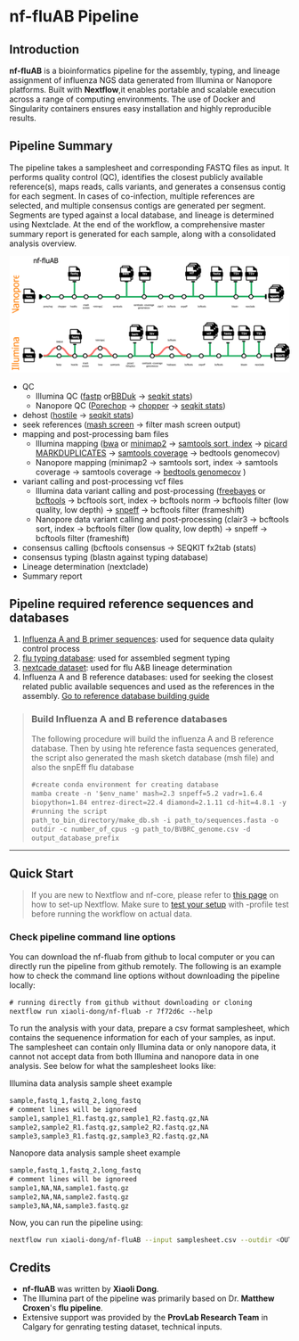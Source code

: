 # nf-fluAB Pipeline

## Introduction

**nf-fluAB** is a bioinformatics pipeline for the assembly, typing, and lineage assignment of influenza NGS data generated from Illumina or Nanopore platforms. Built with **Nextflow**,it enables portable and scalable execution across a range of computing environments. The use of Docker and Singularity containers ensures easy installation and highly reproducible results.


## Pipeline Summary
The pipeline takes a samplesheet and corresponding FASTQ files as input. It performs quality control (QC), identifies the closest publicly available reference(s), maps reads, calls variants, and generates a consensus contig for each segment. In cases of co-infection, multiple references are selected, and multiple consensus contigs are generated per segment. Segments are typed against a local database, and lineage is determined using Nextclade. At the end of the workflow, a comprehensive master summary report is generated for each sample, along with a consolidated analysis overview.

![Pipeline Diagram](assets/nf-fluab-drawio.svg)


* QC
  * Illumina QC ([fastp](https://github.com/OpenGene/fastp) or[BBDuk](https://jgi.doe.gov/data-and-tools/software-tools/bbtools/bb-tools-user-guide/bbduk-guide/) -> [seqkit stats](https://bioinf.shenwei.me/seqkit/usage/#stats))
  * Nanopore QC ([Porechop](https://github.com/rrwick/Porechop) -> [chopper](https://github.com/wdecoster/chopper) -> [seqkit stats](https://bioinf.shenwei.me/seqkit/usage/#stats))
* dehost ([hostile](https://github.com/bede/hostile) -> [seqkit stats](https://bioinf.shenwei.me/seqkit/usage/#stats))
* seek references ([mash screen](https://github.com/marbl/Mash) -> filter mash screen output)
* mapping and post-processing bam files
  * Illumina mapping ([bwa](https://github.com/lh3/bwa) or [minimap2](https://github.com/lh3/minimap2) -> [samtools sort, index](https://www.htslib.org/doc/samtools.html) -> [picard MARKDUPLICATES](https://broadinstitute.github.io/picard/command-line-overview.html#MarkDuplicates) -> [samtools coverage](https://www.htslib.org/doc/samtools-coverage.html) -> bedtools genomecov)
  * Nanopore mapping (minimap2 -> samtools sort, index -> samtools coverage -> samtools coverage -> [bedtools genomecov](https://bedtools.readthedocs.io/en/latest/content/overview.html) )
* variant calling and post-processing vcf files
  * Illumina data variant calling and post-processing ([freebayes](https://github.com/freebayes/freebayes) or [bcftools](https://samtools.github.io/bcftools/bcftools.html) -> bcftools sort, index -> bcftools norm -> bcftools filter (low quality, low depth) -> [snpeff](https://pcingola.github.io/SnpEff/) -> bcftools filter (frameshift)
  * Nanopore data variant calling and post-processing (clair3 -> bcftools sort, index -> bcftools filter (low quality, low depth) -> snpeff -> bcftools filter (frameshift)
* consensus calling (bcftools consensus -> SEQKIT fx2tab (stats) 
* consensus typing (blastn against typing database)
* Lineage determination (nextclade)
* Summary report

## Pipeline required reference sequences and databases
1. [Influenza A and B  primer sequences](assets/flu-primers.fa): used for sequence data qulaity control process
2. [flu typing database](assets/typing.fa): used for assembled segment typing 
3. [nextcade dataset](https://github.com/nextstrain/nextclade_data/tree/master/data/nextstrain/flu): used for flu A&B lineage determination
4. Influenza A and B reference databases: used for seeking the closest related public available sequences and used as the references in the assembly. [Go to reference database building guide](#build-influenza-a-and-b-reference-databases)

>### Build Influenza A and B reference databases
>The following procedure will build the influenza A and B reference database. Then by using hte reference fasta sequences generated, the script also generated the mash sketch database (msh file) and also the snpEff flu database
> ```
 >#create conda environment for creating database
 >mamba create -n '$env_name' mash=2.3 snpeff=5.2 vadr=1.6.4 biopython=1.84 entrez-direct=22.4 diamond=2.1.11 cd-hit=4.8.1 -y
 >#running the script
 >path_to_bin_directory/make_db.sh -i path_to/sequences.fasta -o outdir -c number_of_cpus -g path_to/BVBRC_genome.csv -d output_database_prefix
 >
 >```

---

## Quick Start
>If you are new to Nextflow and nf-core, please refer to [this page](https://nf-co.re/docs/usage/installation) on how to set-up Nextflow. Make sure to [test your setup](https://nf-co.re/docs/usage/introduction#how-to-run-a-pipeline) with -profile test before running the workflow on actual data.

### Check pipeline command line options
You can download the nf-fluab from github to local computer or you can directly run the pipeline from github remotely. The following is an example how to check the command line options without downloading the pipeline locally:

```
# running directly from github without downloading or cloning
nextflow run xiaoli-dong/nf-fluab -r 7f72d6c --help
```
To run the analysis with your data, prepare a csv format samplesheet, which contains the sequenence information for each of your samples, as input. The samplesheet can contain only Illumina data or only nanopore data, it cannot not accept data from both Illumina and nanopore data in one analysis. See below for what the samplesheet looks like:

Illumina data analysis sample sheet example
```
sample,fastq_1,fastq_2,long_fastq
# comment lines will be ignoreed
sample1,sample1_R1.fastq.gz,sample1_R2.fastq.gz,NA
sample2,sample2_R1.fastq.gz,sample2_R2.fastq.gz,NA
sample3,sample3_R1.fastq.gz,sample3_R2.fastq.gz,NA
```

Nanopore data analysis sample sheet example
```
sample,fastq_1,fastq_2,long_fastq
# comment lines will be ignoreed
sample1,NA,NA,sample1.fastq.gz
sample2,NA,NA,sample2.fastq.gz
sample3,NA,NA,sample3.fastq.gz
```

Now, you can run the pipeline using:

```bash
nextflow run xiaoli-dong/nf-fluAB --input samplesheet.csv --outdir <OUTDIR> -profile <docker/singularity/podman/shifter/charliecloud/conda/institute>
```
## Credits

- **nf-fluAB** was written by **Xiaoli Dong**.
- The Illumina part of the pipeline was primarily based on Dr. **Matthew Croxen**'s **flu pipeline**.
- Extensive support was provided by the **ProvLab Research Team** in Calgary for genrating testing dataset, technical inputs.
